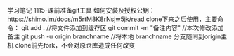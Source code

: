 学习笔记
1115-课前准备git工具
如何安装及授权公钥：https://shimo.im/docs/m5rtM8K8rNsjw5jk/read
clone下来之后使用，主要命令：
	git add .  //将文件添加到缓存区
	git commit -m "备注内容"  //本次修改添加备注
	git push -u origin branchname  //将本地 branchname 分支随同到origin主机
clone前先fork，不会对原仓库造成任何改变
